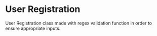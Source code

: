 # User Registration
User Registration class made with regex validation function in order to ensure appropriate inputs.